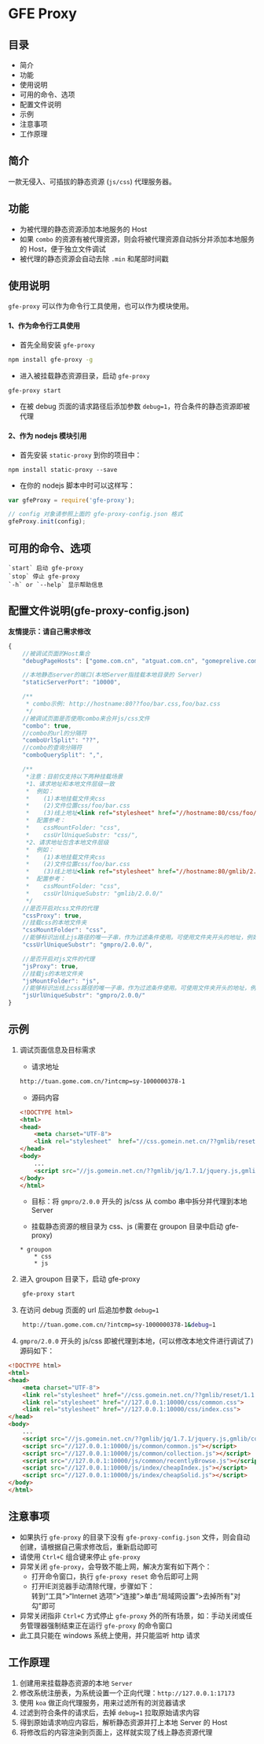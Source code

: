 # GFE Proxy
## 目录
- 简介
- 功能
- 使用说明
- 可用的命令、选项
- 配置文件说明
- 示例
- 注意事项
- 工作原理

## 简介

一款无侵入、可插拔的静态资源 (`js/css`) 代理服务器。

## 功能

- 为被代理的静态资源添加本地服务的 Host
- 如果 `combo` 的资源有被代理资源，则会将被代理资源自动拆分并添加本地服务的 Host，便于独立文件调试
- 被代理的静态资源会自动去除 `.min` 和尾部时间戳

## 使用说明

 `gfe-proxy` 可以作为命令行工具使用，也可以作为模块使用。

#### 1、作为命令行工具使用

- 首先全局安装 `gfe-proxy`
```bash
npm install gfe-proxy -g
```

- 进入被挂载静态资源目录，启动 `gfe-proxy`
```bash
gfe-proxy start
```

- 在被 debug 页面的请求路径后添加参数 `debug=1`，符合条件的静态资源即被代理

#### 2、作为 nodejs 模块引用

- 首先安装 `static-proxy` 到你的项目中：
```
npm install static-proxy --save
```

- 在你的 nodejs 脚本中时可以这样写：
```javascript
var gfeProxy = require('gfe-proxy');

// config 对象请参照上面的 gfe-proxy-config.json 格式
gfeProxy.init(config);
```

## 可用的命令、选项

    `start` 启动 gfe-proxy  
    `stop` 停止 gfe-proxy  
    `-h` or `--help` 显示帮助信息 

## 配置文件说明(gfe-proxy-config.json)
**友情提示：请自己需求修改**
```javascript
{
    //被调试页面的Host集合
    "debugPageHosts": ["gome.com.cn", "atguat.com.cn", "gomeprelive.com.cn"],

    //本地静态server的端口(本地Server指挂载本地目录的 Server)
    "staticServerPort": "10000",

    /**
     * combo示例: http://hostname:80??foo/bar.css,foo/baz.css
     */
    //被调试页面是否使用combo来合并js/css文件
    "combo": true,
    //combo的url的分隔符
    "comboUrlSplit": "??",
    //combo的查询分隔符
    "comboQuerySplit": ",",

    /**
     *注意：目前仅支持以下两种挂载场景
     *1、请求地址和本地文件层级一致
     *  例如：
     *    (1)本地挂载文件夹css
     *    (2)文件位置css/foo/bar.css
     *    (3)线上地址<link ref="stylesheet" href="//hostname:80/css/foo/bar.css">
     *  配置参考：
     *    cssMountFolder: "css",
     *    cssUrlUniqueSubstr: "css/",
     *2、请求地址包含本地文件层级
     *  例如：
     *    (1)本地挂载文件夹css
     *    (2)文件位置css/foo/bar.css
     *    (3)线上地址<link ref="stylesheet" href="//hostname:80/gmlib/2.0.0/xxx/css/foo/bar.css">
     *  配置参考：
     *    cssMountFolder: "css",
     *    cssUrlUniqueSubstr: "gmlib/2.0.0/"
     */
    //是否开启对css文件的代理
    "cssProxy": true,
    //挂载css的本地文件夹
    "cssMountFolder": "css",
    //能够标识出线上js路径的唯一子串，作为过滤条件使用。可使用文件夹开头的地址，例如：gmpro/2.0.0/
    "cssUrlUniqueSubstr": "gmpro/2.0.0/",

    //是否开启对js文件的代理
    "jsProxy": true,
    //挂载js的本地文件夹
    "jsMountFolder": "js",
    //能够标识出线上css路径的唯一子串，作为过滤条件使用。可使用文件夹开头的地址，例如：gmpro/2.0.0/
    "jsUrlUniqueSubstr": "gmpro/2.0.0/"
}
```

## 示例
1. 调试页面信息及目标需求
    - 请求地址
    ```bash
    http://tuan.gome.com.cn/?intcmp=sy-1000000378-1
    ```
    - 源码内容
    ```html
    <!DOCTYPE html>
    <html>
    <head>
        <meta charset="UTF-8">
        <link rel="stylesheet"  href="//css.gomein.net.cn/??gmlib/reset/1.1.0/reset.css,gmpro/1.0.0/public/1.0.0/css/top.min.css,gmpro/1.0.0/public/1.0.0/css/foot.min.css,gmpro/1.0.0/public/1.0.0/css/aside.min.css?v=201612151835,gmpro/2.0.0/cheap/groupon/1.0.0/css/common.css,gmpro/2.0.0/cheap/groupon/1.0.0/css/index.css">
    </head>
    <body>
        ...
        <script src="//js.gomein.net.cn/??gmlib/jq/1.7.1/jquery.js,gmlib/cookie/1.0.0/cookie.js,gmpro/1.0.0/public/1.0.0/js/signtop.min.js,gmlib/unit/bigcode/1.0.0/bigcode.min.js,gmpro/1.0.0/public/1.0.0/js/foot.min.js,gmpro/1.0.0/public/1.0.0/js/aside.min.js?v=201612151835,gmlib/unit/g/1.0.0/g.min.js,gmlib/ui/arttemplate/2.0.4/template.min.js,gmlib/ui/arttemplate/2.0.4/template-simple.min.js,gmlib/ui/gslider/1.0.2/gslider.min.js,gmlib/unit/gtime/1.0.0/gtime.min.js,gmpro/2.0.0/cheap/groupon/1.0.0/js/common/common.js,gmpro/2.0.0/cheap/groupon/1.0.0/js/common/collection.js,gmpro/2.0.0/cheap/groupon/1.0.0/js/common/recentlyBrowse.js,gmpro/2.0.0/cheap/groupon/1.0.0/js/index/cheapIndex.js,gmpro/2.0.0/cheap/groupon/1.0.0/js/index/cheapSolid.js"></script>
    </body>
    </html>
    ```

    - 目标：将 `gmpro/2.0.0` 开头的 js/css 从 combo 串中拆分并代理到本地 Server

    - 挂载静态资源的根目录为 css、js (需要在 groupon 目录中启动 gfe-proxy)
    ```base
    * groupon
        * css
        * js
    ```
    
2. 进入 groupon 目录下，启动 gfe-proxy
```bash
    gfe-proxy start
```
3. 在访问 debug 页面的 url 后追加参数  `debug=1` 
```bash
    http://tuan.gome.com.cn/?intcmp=sy-1000000378-1&debug=1
```

4. `gmpro/2.0.0` 开头的 js/css 即被代理到本地，(可以修改本地文件进行调试了)源码如下：
```html
<!DOCTYPE html>
<html>
<head>
    <meta charset="UTF-8">
    <link rel="stylesheet" href="//css.gomein.net.cn/??gmlib/reset/1.1.0/reset.css,gmpro/1.0.0/public/1.0.0/css/top.min.css,gmpro/1.0.0/public/1.0.0/css/foot.min.css,gmpro/1.0.0/public/1.0.0/css/aside.min.css?v=201612160924">
    <link rel="stylesheet" href="//127.0.0.1:10000/css/common.css">
    <link rel="stylesheet" href="//127.0.0.1:10000/css/index.css">
</head>
<body>
    ...
    <script src="//js.gomein.net.cn/??gmlib/jq/1.7.1/jquery.js,gmlib/cookie/1.0.0/cookie.js,gmpro/1.0.0/public/1.0.0/js/signtop.min.js,gmlib/unit/bigcode/1.0.0/bigcode.min.js,gmpro/1.0.0/public/1.0.0/js/foot.min.js,gmpro/1.0.0/public/1.0.0/js/aside.min.js?v=201612160924,gmlib/unit/g/1.0.0/g.min.js,gmlib/ui/arttemplate/2.0.4/template.min.js,gmlib/ui/arttemplate/2.0.4/template-simple.min.js,gmlib/ui/gslider/1.0.2/gslider.min.js,gmlib/unit/gtime/1.0.0/gtime.min.js"></script>
    <script src="//127.0.0.1:10000/js/common/common.js"></script>
    <script src="//127.0.0.1:10000/js/common/collection.js"></script>
    <script src="//127.0.0.1:10000/js/common/recentlyBrowse.js"></script>
    <script src="//127.0.0.1:10000/js/index/cheapIndex.js"></script>
    <script src="//127.0.0.1:10000/js/index/cheapSolid.js"></script>
</body>
</html>
```

## 注意事项
- 如果执行 `gfe-proxy` 的目录下没有 `gfe-proxy-config.json` 文件，则会自动创建，请根据自己需求修改后，重新启动即可
- 请使用 `Ctrl+C` 组合键来停止 `gfe-proxy`
- 异常关闭 `gfe-proxy`，会导致不能上网，解决方案有如下两个：
    - 打开命令窗口，执行 `gfe-proxy reset` 命令后即可上网
    - 打开IE浏览器手动清除代理，步骤如下：  
      转到“工具”>“Internet 选项”>“连接”>单击“局域网设置”>去掉所有"对勾"即可
- 异常关闭指非 `Ctrl+C` 方式停止 `gfe-proxy` 外的所有场景，如：手动关闭或任务管理器强制结束正在运行 `gfe-proxy` 的命令窗口
- 此工具只能在 windows 系统上使用，并只能监听 http 请求

## 工作原理
1. 创建用来挂载静态资源的本地 `Server`
1. 修改系统注册表，为系统设置一个正向代理：`http://127.0.0.1:17173`
2. 使用 `koa` 做正向代理服务，用来过滤所有的浏览器请求
3. 过滤到符合条件的请求后，去掉 `debug=1` 拉取原始请求内容
4. 得到原始请求响应内容后，解析静态资源并打上本地 Server 的 Host
5. 将修改后的内容渲染到页面上，这样就实现了线上静态资源代理
